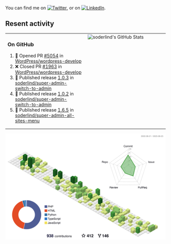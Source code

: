 


<!-- Actual text -->
You can find me on [![Twitter][1.2]][1], or on [![LinkedIn][2.2]][2].

<!-- Icons -->

[1.2]: http://i.imgur.com/wWzX9uB.png (twitter icon without padding)
[2.2]: https://raw.githubusercontent.com/MartinHeinz/MartinHeinz/master/linkedin-3-16.png (LinkedIn icon without padding)

<!-- Links to your social media accounts -->

[1]: https://twitter.com/soderlind
[2]: https://www.linkedin.com/in/soderlind/

## Resent activity

<table width="100%" border="0"><tr><td width="49%">

### On GitHub

<!--START_SECTION:activity-->
1. 💪 Opened PR [#5054](https://github.com/WordPress/wordpress-develop/pull/5054) in [WordPress/wordpress-develop](https://github.com/WordPress/wordpress-develop)
2. ❌ Closed PR [#1963](https://github.com/WordPress/wordpress-develop/pull/1963) in [WordPress/wordpress-develop](https://github.com/WordPress/wordpress-develop)
3. 🚀 Published release [1.0.3](https://github.com/soderlind/super-admin-switch-to-admin/releases/tag/1.0.3) in [soderlind/super-admin-switch-to-admin](https://github.com/soderlind/super-admin-switch-to-admin)
4. 🚀 Published release [1.0.2](https://github.com/soderlind/super-admin-switch-to-admin/releases/tag/1.0.2) in [soderlind/super-admin-switch-to-admin](https://github.com/soderlind/super-admin-switch-to-admin)
5. 🚀 Published release [1.6.5](https://github.com/soderlind/super-admin-all-sites-menu/releases/tag/1.6.5) in [soderlind/super-admin-all-sites-menu](https://github.com/soderlind/super-admin-all-sites-menu)
<!--END_SECTION:activity-->
  </td>
<td width="49%" valign="top">
  <img   alt="soderlind's GitHub Stats" src="https://awesome-github-stats.azurewebsites.net/user-stats/soderlind?cardType=level-alternate&Title=FFFFFF&Border=FFFFFF" />
</td></tr></table>


![](./profile-3d-contrib/profile-green-animate.svg)


